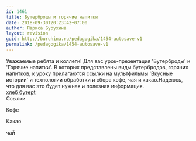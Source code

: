 ```yaml
---
id: 1461
title: Бутерброды и горячие напитки
date: 2018-09-30T20:23:42+07:00
author: Лариса Бурухина
layout: revision
guid: http://buruhina.ru/pedagogika/1454-autosave-v1
permalink: /pedagogika/1454-autosave-v1
---
```

Уважаемые ребята и коллеги! Для вас урок-презентация 'Бутерброды' и 'Горячие напитки'. В которых представлены виды бутербродов, горячих напитков, к уроку прилагаются ссылки на мультфильмы 'Вкусные истории' и технологии обработки и сбора кофе, чая и какао.Надеюсь, что для вас это будет нужная и полезная информация.  
[хлеб бутерt](http://buruhina.ru/wp-content/uploads/2018/09/хлеб-бутерt.ppt)  
Ссылки  
  
  
Кофе  
  
  
Какао  
  
чай 

<div class="ead-preview">
  <div class="ead-document" style="position:relative;padding-top:90%;">
  </div>
</div>